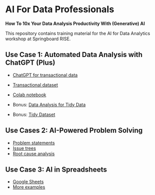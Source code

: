 # AI For Data Professionals
**How To 10x Your Data Analysis Productivity With (Generative) AI**

This repository contains training material for the AI for Data Analytics workshop at Springboard RISE.

## Use Case 1: Automated Data Analysis with ChatGPT (Plus)
* [ChatGPT for transactional data](https://chat.openai.com/share/c6f9a8e1-b177-4e5a-83a0-d1f7c653fa07)
* [Transactional dataset](https://github.com/tobiaszwingmann/ai-for-data-analysts/blob/main/Retail_Data_s%20-%20Data.csv)
* [Colab notebook](https://colab.research.google.com/drive/1L6x84fAhUZz-wg-P7jgwfhpZV0DQjF6q#scrollTo=RGBgQpiFyE7l)

* Bonus: [Data Analysis for Tidy Data](https://chat.openai.com/share/99fcb5fe-8299-4b10-987a-aa19734c0b1a)
* Bonus: [Tidy Dataset](https://github.com/tobiaszwingmann/ai-for-data-analysts/blob/main/Credit%20Risk%20Optimization.xlsx)

## Use Cases 2: AI-Powered Problem Solving
* [Problem statements](https://chat.openai.com/share/a11d7f97-4e58-4299-bba1-f3460e99a116)
* [Issue trees](https://chat.openai.com/share/ea9d5287-ad76-4c2e-bcc3-da5a7893bbde)
* [Root cause analysis](https://chat.openai.com/share/0923430c-a5fb-47d3-aae2-38bd2b495092)

## Use Case 3: AI in Spreadsheets
* [Google Sheets](https://docs.google.com/spreadsheets/d/1B_UzFsSeJgrZi04VHmnd7bq4-R55F-gLBRgzUkKaM8o/edit?usp=sharing)
* [More examples](https://docs.google.com/spreadsheets/d/1jGXh9ZLuPd7FJkfaH0kTqIIBuHcbbWU5-psiXyF5QZ8/template/preview)
